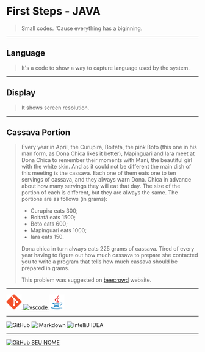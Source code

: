 # First Steps - JAVA

> Small codes. 'Cause everything has a biginning.
---

## Language 

> It's a code to show a way to capture language used by the system.
---

## Display

> It shows screen resolution.
---

## Cassava Portion

> Every year in April, the Curupira, Boitatá, the pink Boto (this one in his man form, as Dona Chica likes it better), 
> Mapinguari and Iara meet at Dona Chica to remember their moments with Mani, the beautiful girl with the white skin. 
> And as it could not be different the main dish of this meeting is the cassava. Each one of them eats one to ten 
> servings of cassava, and they always warn Dona. Chica in advance about how many servings they will eat that day. The 
> size of the portion of each is different, but they are always the same. The portions are as follows (in grams):
>
>* Curupira eats 300;
>* Boitatá eats 1500;
>* Boto eats 600;
>* Mapinguari eats 1000;
>* Iara eats 150.
>
> Dona chica in turn always eats 225 grams of cassava. Tired of every year having to figure out how much cassava to prepare she contacted you to write a program that tells how much cassava should be prepared in grams.
> 
> This problem was suggested on [beecrowd](https://www.beecrowd.com) website. 
> 
---
<a href="https://git-scm.com/" target="_blank"> 
    <img src="https://raw.githubusercontent.com/devicons/devicon/master/icons/git/git-original.svg" alt="css3" width="40" height="40"/> 
</a>
<a href="https://code.visualstudio.com/">
    <img src="https://cdn.jsdelivr.net/gh/devicons/devicon/icons/vscode/vscode-original.svg" alt="vscode" width="40" height="40"/>
</a>
<a href="https://www.java.com" target="_blank"> 
    <img src="https://raw.githubusercontent.com/devicons/devicon/master/icons/java/java-original.svg" alt="java" width="40" height="40"/> 
</a>

---

![GitHub](https://img.shields.io/badge/GitHub-100000?style=for-the-badge&logo=github&logoColor=white)
![IMarkdown](https://img.shields.io/badge/Markdown-000000?style=for-the-badge&logo=markdown&logoColor=white)
![IntelliJ IDEA](https://img.shields.io/badge/IntelliJIDEA-000000.svg?style=for-the-badge&logo=intellij-idea&logoColor=white)

---

[![GitHub SEU NOME]( https://img.shields.io/github/followers/AmandaPardinho?label=follow&style=social)](https://github.com/AmandaPardinho)